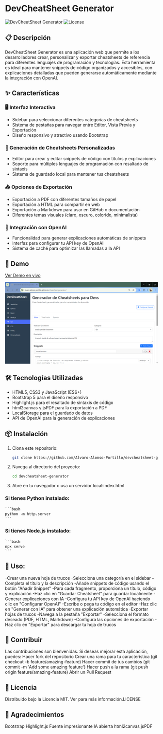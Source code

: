 # DevCheatSheet Generator

![DevCheatSheet Generator](https://img.shields.io/badge/version-1.0.0-blue) 
![License](https://img.shields.io/badge/license-MIT-green) 

## 📋 Descripción

DevCheatSheet Generator es una aplicación web que permite a los desarrolladores crear, personalizar y exportar cheatsheets de referencia para diferentes lenguajes de programación y tecnologías. Esta herramienta es ideal para mantener snippets de código organizados y accesibles, con explicaciones detalladas que pueden generarse automáticamente mediante la integración con OpenAI.

## ✨ Características

### 🖥️ Interfaz Interactiva
- Sidebar para seleccionar diferentes categorías de cheatsheets
- Sistema de pestañas para navegar entre Editor, Vista Previa y Exportación
- Diseño responsivo y atractivo usando Bootstrap

### 📝 Generación de Cheatsheets Personalizadas
- Editor para crear y editar snippets de código con títulos y explicaciones
- Soporte para múltiples lenguajes de programación con resaltado de sintaxis
- Sistema de guardado local para mantener tus cheatsheets

### 📤 Opciones de Exportación
- Exportación a PDF con diferentes tamaños de papel
- Exportación a HTML para compartir en web
- Exportación a Markdown para usar en GitHub o documentación
- Diferentes temas visuales (claro, oscuro, colorido, minimalista)

### 🤖 Integración con OpenAI
- Funcionalidad para generar explicaciones automáticas de snippets
- Interfaz para configurar tu API key de OpenAI
- Sistema de caché para optimizar las llamadas a la API

## 🚀 Demo

[Ver Demo en vivo](https://tu-usuario.github.io/devcheatsheet-generator) 

![Screenshot de la aplicación](screenshot.png)

## 🛠️ Tecnologías Utilizadas

- HTML5, CSS3 y JavaScript (ES6+)
- Bootstrap 5 para el diseño responsivo
- Highlight.js para el resaltado de sintaxis de código
- html2canvas y jsPDF para la exportación a PDF
- LocalStorage para el guardado de datos
- API de OpenAI para la generación de explicaciones

## 📦 Instalación

1. Clona este repositorio:
   ```bash
   git clone https://github.com/Alvaro-Alonso-Portillo/devcheatsheet-generator.git
2. Navega al directorio del proyecto:
    ```bash
    cd devcheatsheet-generator
3. Abre en tu navegador o usa un servidor local:index.html

### Si tienes Python instalado:
    ```bash
    python -m http.server
    ```


### Si tienes Node.js instalado:
    ```bash
    npx serve
    ```

## 🔧 Uso:

-Crear una nueva hoja de trucos
-Selecciona una categoría en el sidebar
-Completa el título y la descripción
-Añade snippets de código usando el botón "Añadir Snippet"
-Para cada fragmento, proporciona un título, código y explicación
-Haz clic en "Guardar Cheatsheet" para guardar localmente
-Generar explicaciones con IA
-Configura tu API key de OpenAI haciendo clic en "Configurar OpenAI"
-Escribe o pega tu código en el editor
-Haz clic en "Generar con IA" para obtener una explicación automática
-Exportar hojas de trucos
-Navega a la pestaña "Exportar"
-Selecciona el formato deseado (PDF, HTML, Markdown)
-Configura las opciones de exportación
-Haz clic en "Exportar" para descargar tu hoja de trucos

## 🤝 Contribuir
Las contribuciones son bienvenidas. Si deseas mejorar esta aplicación, puedes:
Hacer fork del repositorio
Crear una rama para tu característica (git checkout -b feature/amazing-feature)
Hacer commit de tus cambios (git commit -m 'Add some amazing feature')
Hacer push a la rama (git push origin feature/amazing-feature)
Abrir un Pull Request
## 📄 Licencia
Distribuido bajo la Licencia MIT. Ver para más información.LICENSE
## 🙏 Agradecimientos
Bootstrap
Highlight.js
Fuente impresionante
IA abierta
html2canvas
jsPDF